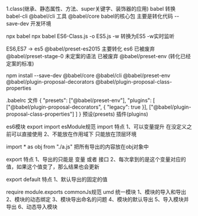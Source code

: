 1.class(继承、静态属性、方法、super关键字、装饰器的应用)
babel 转换
babel-cli   @babel/cli 工具
@babel/core babel的核心包 主要是转化代码
--save-dev 开发环境

npx babel
npx babel ES6-Class.js -o ES5.js -w   转换为ES5 -w实时监听

ES6,ES7 -> es5
@babel/preset-es2015 主要转化 es6 已被废弃
@babel/preset-stage-0 未定案的语法 已被废弃
@babel/preset-env (转化已经定案的标准)

npm install --save-dev @babel/core @babel/cli @babel/preset-env @babel/plugin-proposal-decorators @babel/plugin-proposal-class-properties

.babelrc   文件
{
  "presets": ["@babel/preset-env"],
  "plugins": [
    ["@babel/plugin-proposal-decorators", { "legacy": true }],
    ["@babel/plugin-proposal-class-properties"]
  ]
}
预设(presets)   插件(plugins)

es6模块
export   import   esModule规范
import 特点 1、可以变量提升 在没定义之前可以直接使用
2、不能放在作用域下 只能放在顶层环境

import * as obj from "./a.js"   把所有导出的内容放在obj对象中

export 特点 1、导出的只能是 变量 或者 接口
2、每次拿到的是这个变量对应的值，如果这个值变了，那么结果也会更新

export default 特点 1、默认导出的固定的值


require module.exports   commonJs规范
umd   统一模块
1、模块的导入和导出
2、模块的动态绑定
3、模块导出命名的问题
4、模块的默认导出
5、导入模块并导出
6、动态导入模块